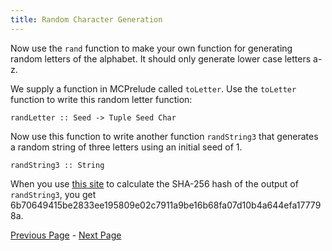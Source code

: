```yaml
---
title: Random Character Generation
---
```


Now use the `rand` function to make your own function for generating random
letters of the alphabet.  It should only generate lower case letters a-z.

We supply a function in MCPrelude called `toLetter`.  Use the `toLetter` function
to write this random letter function:

    randLetter :: Seed -> Tuple Seed Char

Now use this function to write another function `randString3` that generates a
random string of three letters using an initial seed of 1.

    randString3 :: String

When you use [this site](http://www.xorbin.com/tools/sha256-hash-calculator) to
calculate the SHA-256 hash of the output of `randString3`, you get 6b70649415be2833ee195809e02c7911a9be16b68fa07d10b4a644efa177798a.

[Previous Page](ex1-1.html) - [Next Page](ex1-3.html)

